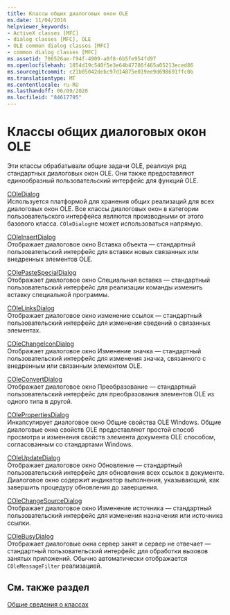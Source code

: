 ```yaml
---
title: Классы общих диалоговых окон OLE
ms.date: 11/04/2016
helpviewer_keywords:
- ActiveX classes [MFC]
- dialog classes [MFC], OLE
- OLE common dialog classes [MFC]
- common dialog classes [MFC]
ms.assetid: 706526ae-f94f-4909-a0f8-6b5fe954fd97
ms.openlocfilehash: 1854d19c540f5e3e64b47786f465a05213eced86
ms.sourcegitcommit: c21b05042debc97d14875e019ee9d698691ffc0b
ms.translationtype: MT
ms.contentlocale: ru-RU
ms.lasthandoff: 06/09/2020
ms.locfileid: "84617795"
---
```

# <a name="ole-common-dialog-classes"></a>Классы общих диалоговых окон OLE

Эти классы обрабатывали общие задачи OLE, реализуя ряд стандартных диалоговых окон OLE. Они также предоставляют единообразный пользовательский интерфейс для функций OLE.

[COleDialog](reference/coledialog-class.md)<br/>
Используется платформой для хранения общих реализаций для всех диалоговых окон OLE. Все классы диалоговых окон в категории пользовательского интерфейса являются производными от этого базового класса. `COleDialog`не может использоваться напрямую.

[COleInsertDialog](reference/coleinsertdialog-class.md)<br/>
Отображает диалоговое окно Вставка объекта — стандартный пользовательский интерфейс для вставки новых связанных или внедренных элементов OLE.

[COlePasteSpecialDialog](reference/colepastespecialdialog-class.md)<br/>
Отображает диалоговое окно Специальная вставка — стандартный пользовательский интерфейс для реализации команды изменить вставку специальной программы.

[COleLinksDialog](reference/colelinksdialog-class.md)<br/>
Отображает диалоговое окно изменение ссылок — стандартный пользовательский интерфейс для изменения сведений о связанных элементах.

[COleChangeIconDialog](reference/colechangeicondialog-class.md)<br/>
Отображает диалоговое окно Изменение значка — стандартный пользовательский интерфейс для изменения значка, связанного с внедренным или связанным элементом OLE.

[COleConvertDialog](reference/coleconvertdialog-class.md)<br/>
Отображает диалоговое окно Преобразование — стандартный пользовательский интерфейс для преобразования элементов OLE из одного типа в другой.

[COlePropertiesDialog](reference/colepropertiesdialog-class.md)<br/>
Инкапсулирует диалоговое окно Общие свойства OLE Windows. Общие диалоговые окна свойств OLE предоставляют простой способ просмотра и изменения свойств элемента документа OLE способом, согласованным со стандартами Windows.

[COleUpdateDialog](reference/coleupdatedialog-class.md)<br/>
Отображает диалоговое окно Обновление — стандартный пользовательский интерфейс для обновления всех ссылок в документе. Диалоговое окно содержит индикатор выполнения, указывающий, как завершить процедуру обновления до завершения.

[COleChangeSourceDialog](reference/colechangesourcedialog-class.md)<br/>
Отображает диалоговое окно Изменение источника — стандартный пользовательский интерфейс для изменения назначения или источника ссылки.

[COleBusyDialog](reference/colebusydialog-class.md)<br/>
Отображает диалоговые окна сервер занят и сервер не отвечает — стандартный пользовательский интерфейс для обработки вызовов занятых приложений. Обычно автоматически отображается `COleMessageFilter` реализацией.

## <a name="see-also"></a>См. также раздел

[Общие сведения о классах](class-library-overview.md)
